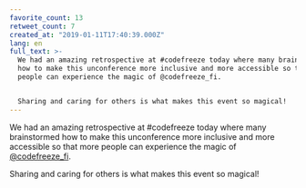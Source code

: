 ```yaml
---
favorite_count: 13
retweet_count: 7
created_at: "2019-01-11T17:40:39.000Z"
lang: en
full_text: >-
  We had an amazing retrospective at #codefreeze today where many brainstormed
  how to make this unconference more inclusive and more accessible so that more
  people can experience the magic of @codefreeze_fi.


  Sharing and caring for others is what makes this event so magical!
---
```


We had an amazing retrospective at #codefreeze today where many brainstormed how
to make this unconference more inclusive and more accessible so that more people
can experience the magic of [@codefreeze_fi](https://twitter.com/codefreeze_fi).

Sharing and caring for others is what makes this event so magical!
